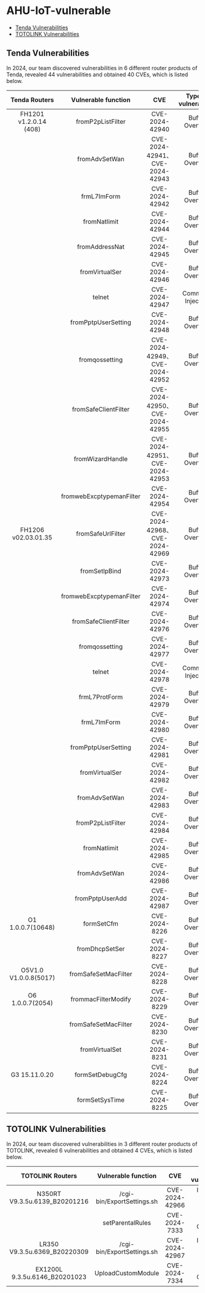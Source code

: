 # AHU-IoT-vulnerable

- [Tenda Vulnerabilities](#Tenda-Vulnerabilities)
- [TOTOLINK Vulnerabilities](#TOTOLINK-Vulnerabilities)

## Tenda Vulnerabilities
In 2024, our team discovered vulnerabilities in 6 different router products of Tenda, revealed 44 vulnerabilities and obtained 40 CVEs, which is listed below.

|     Tenda Routers      |   Vulnerable function    |              CVE               | Type of vulnerability |
| :--------------------: | :----------------------: | :----------------------------: | :-------------------: |
| FH1201 v1.2.0.14 (408) |    fromP2pListFilter     |         CVE-2024-42940         |    Buffer Overflow    |
|                        |      fromAdvSetWan       | CVE-2024-42941、CVE-2024-42943 |    Buffer Overflow    |
|                        |       frmL7ImForm        |         CVE-2024-42942         |    Buffer Overflow    |
|                        |       fromNatlimit       |         CVE-2024-42944         |    Buffer Overflow    |
|                        |      fromAddressNat      |         CVE-2024-42945         |    Buffer Overflow    |
|                        |      fromVirtualSer      |         CVE-2024-42946         |    Buffer Overflow    |
|                        |          telnet          |         CVE-2024-42947         |   Command Injection   |
|                        |   fromPptpUserSetting    |         CVE-2024-42948         |    Buffer Overflow    |
|                        |      fromqossetting      | CVE-2024-42949、CVE-2024-42952 |    Buffer Overflow    |
|                        |   fromSafeClientFilter   | CVE-2024-42950、CVE-2024-42955 |    Buffer Overflow    |
|                        |     fromWizardHandle     | CVE-2024-42951、CVE-2024-42953 |    Buffer Overflow    |
|                        | fromwebExcptypemanFilter |         CVE-2024-42954         |    Buffer Overflow    |
|  FH1206 v02.03.01.35   |    fromSafeUrlFilter     | CVE-2024-42968、CVE-2024-42969 |    Buffer Overflow    |
|                        |      fromSetlpBind       |         CVE-2024-42973         |    Buffer Overflow    |
|                        | fromwebExcptypemanFilter |         CVE-2024-42974         |    Buffer Overflow    |
|                        |   fromSafeClientFilter   |         CVE-2024-42976         |    Buffer Overflow    |
|                        |      fromqossetting      |         CVE-2024-42977         |    Buffer Overflow    |
|                        |          telnet          |         CVE-2024-42978         |   Command Injection   |
|                        |      frmL7ProtForm       |         CVE-2024-42979         |    Buffer Overflow    |
|                        |       frmL7ImForm        |         CVE-2024-42980         |    Buffer Overflow    |
|                        |   fromPptpUserSetting    |         CVE-2024-42981         |    Buffer Overflow    |
|                        |      fromVirtualSer      |         CVE-2024-42982         |    Buffer Overflow    |
|                        |      fromAdvSetWan       |         CVE-2024-42983         |    Buffer Overflow    |
|                        |    fromP2pListFilter     |         CVE-2024-42984         |    Buffer Overflow    |
|                        |       fromNatlimit       |         CVE-2024-42985         |    Buffer Overflow    |
|                        |      fromAdvSetWan       |         CVE-2024-42986         |    Buffer Overflow    |
|                        |     fromPptpUserAdd      |         CVE-2024-42987         |    Buffer Overflow    |
|   O1 1.0.0.7(10648)    |        formSetCfm        |         CVE-2024-8226          |    Buffer Overflow    |
|                        |      fromDhcpSetSer      |         CVE-2024-8227          |    Buffer Overflow    |
| O5V1.0 V1.0.0.8(5017)  |   fromSafeSetMacFilter   |         CVE-2024-8228          |    Buffer Overflow    |
|    O6 1.0.0.7(2054)    |   frommacFilterModify    |         CVE-2024-8229          |    Buffer Overflow    |
|                        |   fromSafeSetMacFilter   |         CVE-2024-8230          |    Buffer Overflow    |
|                        |      fromVirtualSet      |         CVE-2024-8231          |    Buffer Overflow    |
|     G3 15.11.0.20      |     formSetDebugCfg      |         CVE-2024-8224          |    Buffer Overflow    |
|                        |      formSetSysTime      |         CVE-2024-8225          |    Buffer Overflow    |

## TOTOLINK Vulnerabilities
In 2024, our team discovered vulnerabilities in 3 different router products of TOTOLINK, revealed 6 vulnerabilities and obtained 4 CVEs, which is listed below.

|       TOTOLINK Routers        |    Vulnerable  function    |      CVE       |  Type  of vulnerability  |
| :---------------------------: | :------------------------: | :------------: | :----------------------: |
| N350RT V9.3.5u.6139_B20201216 | /cgi-bin/ExportSettings.sh | CVE-2024-42966 | Incorrect access control |
|                               |      setParentalRules      | CVE-2024-7333  |     Buffer Overflow      |
| LR350 V9.3.5u.6369_B20220309  | /cgi-bin/ExportSettings.sh | CVE-2024-42967 | Incorrect access control |
| EX1200L 9.3.5u.6146_B20201023 |     UploadCustomModule     | CVE-2024-7334  |     Buffer Overflow      |

